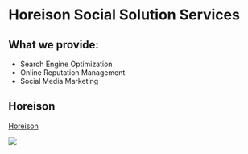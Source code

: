 # Horeison Social Solution Services

## What we provide:

* Search Engine Optimization
* Online Reputation Management
* Social Media Marketing

## Horeison
[Horeison](https://jennyking0805.github.io/Horesion/)

![](Horeison-website-image.png)
